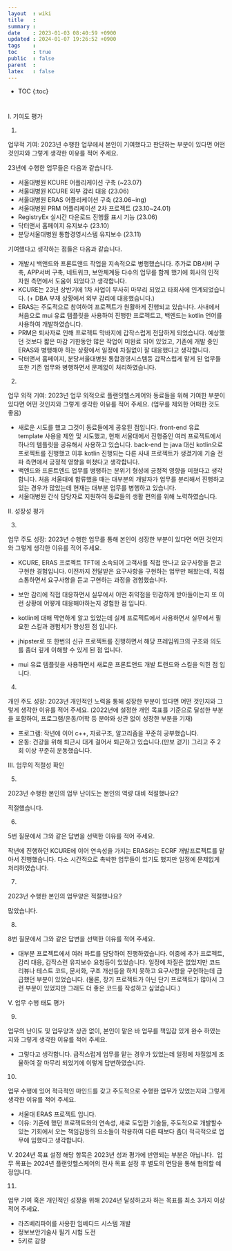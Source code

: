 ```yaml
---
layout  : wiki
title   : 
summary : 
date    : 2023-01-03 08:40:59 +0900
updated : 2024-01-07 19:26:52 +0900
tags    : 
toc     : true
public  : false
parent  : 
latex   : false
---
```

* TOC
{:toc}

# 

I. 기여도 평가

1.
업무적 기여: 2023년 수행한 업무에서 본인이 기여했다고 판단하는 부분이 있다면 어떤 것인지와 그렇게 생각한 이유를 적어 주세요.

23년에 수행한 업무들은 다음과 같습니다.

- 서울대병원 KCURE 어플리케이션 구축 (~23.07)
- 서울대병원 KCURE 외부 감리 대응 (23.06)
- 서울대병원 ERAS 어플리케이션 구축 (23.06~ing)
- 서울대병원 PRM 어플리케이션 2차 프로젝트 (23.10~24.01)
- RegistryEx 실시간 다운로드 진행률 표시 기능 (23.06)
- 닥터앤서 홈페이지 유지보수 (23.10)
- 분당서울대병원 통합경영시스템 유지보수 (23.11)


기여했다고 생각하는 점들은 다음과 같습니다.
- 개발시 백앤드와 프론트앤드 작업을 지속적으로 병행했습니다. 추가로 DB서버 구축, APP서버 구축, 네트워크, 보안체계등 다수의 업무를 함께 했기에 회사의 인적 자원 측면에서 도움이 되었다고 생각합니다. 
- KCURE는 23년 상반기에 1차 사업이 무사히 마무리 되었고 타회사에 인계되었습니다. (+ DBA 부재 상황에서 외부 감리에 대응했습니다.)
- ERAS는 주도적으로 참여하여 프로젝트가 원활하게 진행되고 있습니다. 사내에서 처음으로 mui 유료 템플릿을 사용하여 진행한 프로젝트고, 백엔드는 kotlin 언어를 사용하여 개발하였습니다. 
- PRM은 퇴사자로 인해 프로젝트 막바지에 갑작스럽게 전담하게 되었습니다. 예상했던 것보다 짧은 마감 기한동안 많은 작업이 미완료 되어 있었고, 기존에 개발 중인 ERAS와 병행해야 하는 상황에서 일정에 차질없이 잘 대응했다고 생각합니다. 
- 닥터앤서 홈페이지, 분당서울대병원 통합경영시스템등 갑작스럽게 맡게 된 업무들 또한 기존 업무와 병행하면서 문제없이 처리하였습니다.


2.
업무 외적 기여: 2023년 업무 외적으로 플랜잇헬스케어와 동료들을 위해 기여한 부분이 있다면 어떤 것인지와 그렇게 생각한 이유를 적어 주세요. (업무를 제외한 어떠한 것도 좋음)

- 새로운 시도를 했고 그것이 동료들에게 공유된 점입니다. 
front-end 유료 template 사용을 제안 및 시도했고, 현재 서울대에서 진행중인 여러 프로젝트에서 하나의 템플릿을 공유해서 사용하고 있습니다. 
back-end 는 java 대신 kotlin으로 프로젝트를 진행했고 이후 kotlin 진행되는 다른 사내 프로젝트가 생겼기에 기술 전파 측면에서 긍정적 영향을 미쳤다고 생각합니다.
- 백엔드와 프론트엔드 업무를 병행하는 분위기 형성에 긍정적 영향을 미쳤다고 생각합니다. 처음 서울대에 합류했을 때는 대부분의 개발자가 업무를 분리해서 진행하고 있는 경우가 많았는데 현재는 대부분 업무를 병행하고 있습니다.
- 서울대병원 간식 담당자로 지원하여 동료들의 생활 편의를 위해 노력하였습니다.



II. 성장성 평가

3.
업무 주도 성장: 2023년 수행한 업무를 통해 본인이 성장한 부분이 있다면 어떤 것인지와 그렇게 생각한 이유를 적어 주세요.

- KCURE, ERAS 프로젝트 TFT에 소속되어  고객사를 직접 만나고 요구사항을 듣고 구현한 경험입니다. 
이전까지 전달받은 요구사항을 구현하는 업무만 해왔는데, 직접 소통하면서 요구사항을 듣고 구현하는 과정을 경험했습니다.

- 보안 감리에 직접 대응하면서 실무에서 어떤 취약점을 민감하게 받아들이는지 또 이런 상황에 어떻게 대응해야하는지 경험한 점 입니다.

- kotlin에 대해 막연하게 알고 있었는데 실제 프로젝트에서 사용하면서 실무에서 필요한 스킬과 경험치가 향상된 점 입니다.

- jhipster로 또 한번의 신규 프로젝트를 진행하면서 해당 프레임워크의 구조와 의도를 좀더 깊게 이해할 수 있게 된 점 입니다.

- mui 유료 템플릿을 사용하면서 새로운 프론트앤드 개발 트랜드와 스킬을 익힌 점 입니다.
  
  
  
4.
개인 주도 성장: 2023년 개인적인 노력을 통해 성장한 부분이 있다면 어떤 것인지와 그렇게 생각한 이유를 적어 주세요. (2022년에 설정한 개인 목표를 기준으로 달성한 부분을 포함하여, 프로그램/운동/어학 등 분야와 상관 없이 성장한 부분을 기재)

- 프로그램: 작년에 이어 c++, 자료구조, 알고리즘을 꾸준히 공부했습니다.
- 운동: 건강을 위해 퇴근시 대게 걸어서 퇴근하고 있습니다.(만보 걷기) 그리고 주 2회 이상 꾸준히 운동했습니다. 
 
 
III. 업무의 적절성 확인

5.
2023년 수행한 본인의 업무 난이도는 본인의 역량 대비 적절했나요?

적절했습니다.

6.
5번 질문에서 그와 같은 답변을 선택한 이유를 적어 주세요.

작년에 진행하던 KCURE에 이어 연속성을 가지는 ERAS라는 ECRF 개발프로젝트를 맡아서 진행했습니다. 
다소 시간적으로 촉박한 업무들이 있기도 했지만 일정에 문제없게 처리하였습니다.


7.
2023년 수행한 본인의 업무양은 적절했나요?

많았습니다.

8.
8번 질문에서 그와 같은 답변을 선택한 이유를 적어 주세요.

- 대부분 프로젝트에서 여러 파트를 담당하여 진행하였습니다. 이중에 추가 프로젝트, 감리 대응, 갑작스런 유지보수 요청등이 있었습니다.
일정에 차질은 없었지만 코드 리뷰나 테스트 코드, 문서화, 구조 개선등을 하지 못하고 요구사항을 구현하는데 급급했던 부분이 있었습니다.
(물론, 장기 프로젝트가 아닌 단기 프로젝트가 많아서 그런 부분이 있었지만 그래도 더 좋은 코드를 작성하고 싶었습니다.)


V. 업무 수행 태도 평가

9.
업무의 난이도 및 업무양과 상관 없이, 본인이 맡은 바 업무를 책임감 있게 완수 하였는지와 그렇게 생각한 이유를 적어 주세요.

- 그렇다고 생각합니다. 급작스럽게 업무를 맡는 경우가 있었는데 일정에 차질없게 조율하여 잘 마무리 되었기에 이렇게 답변하였습니다.

10.
업무 수행에 있어 적극적인 마인드를 갖고 주도적으로 수행한 업무가 있었는지와 그렇게 생각한 이유를 적어 주세요.

- 서울대 ERAS 프로젝트 입니다.
- 이유: 기존에 했던 프로젝트와의 연속성, 새로 도입한 기술들, 주도적으로 개발할수 있는 기회에서 오는 책임감등의 요소들이 작용하여 다른 때보다 좀더 적극적으로 업무에 임했다고 생각합니다.  



V. 2024년 목표 설정
해당 항목은 2023년 성과 평가에 반영되는 부분은 아닙니다. 
업무 목표는 2024년 플랜잇헬스케어의 전사 목표 설정 후 별도의 면담을 통해 협의할 예정입니다.

11.
업무 기여 혹은 개인적인 성장을 위해 2024년 달성하고자 하는 목표를 최소 3가지 이상 적어 주세요.

- 라즈베리파이를 사용한 임베디드 시스템 개발
- 정보보안기술사 필기 시험 도전
- 5키로 감량
